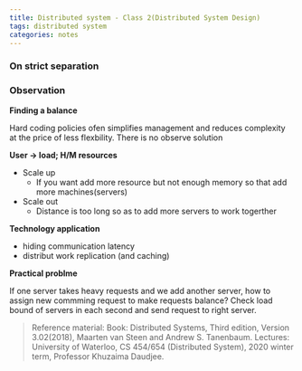```yaml
---
title: Distributed system - Class 2(Distributed System Design)
tags: distributed system
categories: notes
---
```

### On strict separation
### Observation
**Finding a balance**

Hard coding policies ofen simplifies management and reduces complexity at the price of less flexbility. There is no observe solution

**User -> load; H/M resources**
+ Scale up
  + If you want add more resource but not enough memory so that add more machines(servers)
+ Scale out
  + Distance is too long so as to add more servers to work togerther

**Technology application**
+ hiding communication latency
+ distribut work replication (and caching)

**Practical problme**

If one server takes heavy requests and we add another server, how to assign new commming request to make requests balance? Check load bound of servers in each second and send request to right server.


> Reference material: 
> Book: Distributed Systems, Third edition, Version 3.02(2018), Maarten van Steen and Andrew S. Tanenbaum.
> Lectures: University of Waterloo, CS 454/654 (Distributed System), 2020 winter term, Professor Khuzaima Daudjee.
